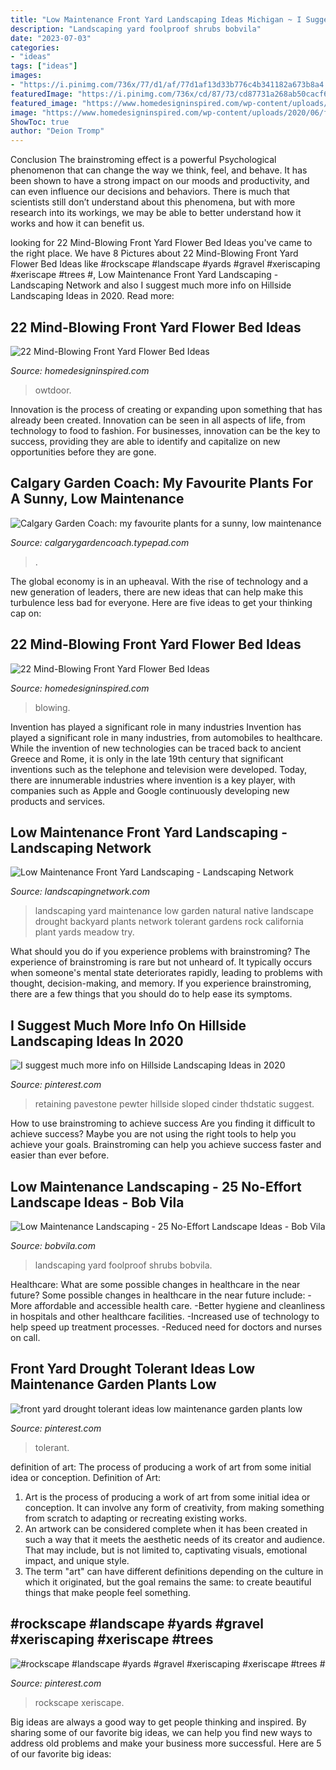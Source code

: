 ```yaml
---
title: "Low Maintenance Front Yard Landscaping Ideas Michigan ~ I Suggest Much More Info On Hillside Landscaping Ideas In 2020"
description: "Landscaping yard foolproof shrubs bobvila"
date: "2023-07-03"
categories:
- "ideas"
tags: ["ideas"]
images:
- "https://i.pinimg.com/736x/77/d1/af/77d1af13d33b776c4b341182a673b8a4.jpg"
featuredImage: "https://i.pinimg.com/736x/cd/87/73/cd87731a268ab50cacf687fe08048f08.jpg"
featured_image: "https://www.homedesigninspired.com/wp-content/uploads/2020/06/front-house-flower-bed-ideas-5.jpg"
image: "https://www.homedesigninspired.com/wp-content/uploads/2020/06/front-house-flower-bed-ideas-5.jpg"
ShowToc: true
author: "Deion Tromp"
---
```



Conclusion
The brainstroming effect is a powerful Psychological phenomenon that can change the way we think, feel, and behave. It has been shown to have a strong impact on our moods and productivity, and can even influence our decisions and behaviors. There is much that scientists still don’t understand about this phenomena, but with more research into its workings, we may be able to better understand how it works and how it can benefit us.

	

		
looking for 22 Mind-Blowing Front Yard Flower Bed Ideas you've came to the right place. We have 8 Pictures about 22 Mind-Blowing Front Yard Flower Bed Ideas like #rockscape #landscape #yards #gravel #xeriscaping #xeriscape #trees #, Low Maintenance Front Yard Landscaping - Landscaping Network and also I suggest much more info on Hillside Landscaping Ideas in 2020. Read more:
		
    
## 22 Mind-Blowing Front Yard Flower Bed Ideas

<img loading=lazy src="https://www.homedesigninspired.com/wp-content/uploads/2020/06/front-house-flower-bed-ideas-5.jpg" onerror="this.onerror=null;this.src='https://tse3.mm.bing.net/th?id=OIP.VKAmTxudsSM4HYOs2AJ2PgHaJ4&amp;pid=15.1';" alt="22 Mind-Blowing Front Yard Flower Bed Ideas">

_Source: homedesigninspired.com_

>owtdoor. 

	

Innovation is the process of creating or expanding upon something that has already been created. Innovation can be seen in all aspects of life, from technology to food to fashion. For businesses, innovation can be the key to success, providing they are able to identify and capitalize on new opportunities before they are gone.

    
## Calgary Garden Coach: My Favourite Plants For A Sunny, Low Maintenance

<img loading=lazy src="https://calgarygardencoach.typepad.com/.a/6a00e550e7b9c28833010536ff005f970c-600wi" onerror="this.onerror=null;this.src='https://tse4.mm.bing.net/th?id=OIP.IVDpJuESkLCu6HL5znX44QHaIk&amp;pid=15.1';" alt="Calgary Garden Coach: my favourite plants for a sunny, low maintenance">

_Source: calgarygardencoach.typepad.com_

>. 

	

The global economy is in an upheaval. With the rise of technology and a new generation of leaders, there are new ideas that can help make this turbulence less bad for everyone. Here are five ideas to get your thinking cap on: 

    
## 22 Mind-Blowing Front Yard Flower Bed Ideas

<img loading=lazy src="https://www.homedesigninspired.com/wp-content/uploads/2020/06/front-house-flower-bed-ideas-16.jpg" onerror="this.onerror=null;this.src='https://tse1.mm.bing.net/th?id=OIP.Gba0opPALDEFZs_VUk9kIQHaJ4&amp;pid=15.1';" alt="22 Mind-Blowing Front Yard Flower Bed Ideas">

_Source: homedesigninspired.com_

>blowing. 

	

Invention has played a significant role in many industries
Invention has played a significant role in many industries, from automobiles to healthcare. While the invention of new technologies can be traced back to ancient Greece and Rome, it is only in the late 19th century that significant inventions such as the telephone and television were developed. Today, there are innumerable industries where invention is a key player, with companies such as Apple and Google continuously developing new products and services.

    
## Low Maintenance Front Yard Landscaping - Landscaping Network

<img loading=lazy src="http://images.landscapingnetwork.com/pictures/images/900x705Max/swimming-pool_6/natural-garden-rock-landscaping-network_4402.JPG" onerror="this.onerror=null;this.src='https://tse2.mm.bing.net/th?id=OIP.L7gA239b08N0RdaQKOKGQgHaE8&amp;pid=15.1';" alt="Low Maintenance Front Yard Landscaping - Landscaping Network">

_Source: landscapingnetwork.com_

>landscaping yard maintenance low garden natural native landscape drought backyard plants network tolerant gardens rock california plant yards meadow try. 

	

What should you do if you experience problems with brainstroming?
The experience of brainstroming is rare but not unheard of. It typically occurs when someone's mental state deteriorates rapidly, leading to problems with thought, decision-making, and memory. If you experience brainstroming, there are a few things that you should do to help ease its symptoms.

    
## I Suggest Much More Info On Hillside Landscaping Ideas In 2020

<img loading=lazy src="https://i.pinimg.com/736x/cd/87/73/cd87731a268ab50cacf687fe08048f08.jpg" onerror="this.onerror=null;this.src='https://tse1.mm.bing.net/th?id=OIP.w0RF1CK5j2dXk4P1hJ_SAwHaHa&amp;pid=15.1';" alt="I suggest much more info on Hillside Landscaping Ideas in 2020">

_Source: pinterest.com_

>retaining pavestone pewter hillside sloped cinder thdstatic suggest. 

	

How to use brainstroming to achieve success
Are you finding it difficult to achieve success? Maybe you are not using the right tools to help you achieve your goals. Brainstroming can help you achieve success faster and easier than ever before.

    
## Low Maintenance Landscaping - 25 No-Effort Landscape Ideas - Bob Vila

<img loading=lazy src="https://empire-s3-production.bobvila.com/slides/25669/original/25-no-effort-plants-for-a-foolproof-landscape.jpg?1588895266" onerror="this.onerror=null;this.src='https://tse1.mm.bing.net/th?id=OIP.0Fd8Xez8JiaKMwJ1f0z0NwHaLG&amp;pid=15.1';" alt="Low Maintenance Landscaping - 25 No-Effort Landscape Ideas - Bob Vila">

_Source: bobvila.com_

>landscaping yard foolproof shrubs bobvila. 

	

Healthcare: What are some possible changes in healthcare in the near future?
Some possible changes in healthcare in the near future include: 
-More affordable and accessible health care. 
-Better hygiene and cleanliness in hospitals and other healthcare facilities. 
-Increased use of technology to help speed up treatment processes. 
-Reduced need for doctors and nurses on call.

    
## Front Yard Drought Tolerant Ideas Low Maintenance Garden Plants Low

<img loading=lazy src="https://i.pinimg.com/736x/25/1b/43/251b4306e2298cb3dca94eb98f4c3673.jpg" onerror="this.onerror=null;this.src='https://tse4.mm.bing.net/th?id=OIP.JRtDBuIpjLPcqU65j0w2cwHaJ3&amp;pid=15.1';" alt="front yard drought tolerant ideas low maintenance garden plants low">

_Source: pinterest.com_

>tolerant. 

	

definition of art: The process of producing a work of art from some initial idea or conception.
Definition of Art:
1. Art is the process of producing a work of art from some initial idea or conception. It can involve any form of creativity, from making something from scratch to adapting or recreating existing works.
2. An artwork can be considered complete when it has been created in such a way that it meets the aesthetic needs of its creator and audience. That may include, but is not limited to, captivating visuals, emotional impact, and unique style.
3. The term "art" can have different definitions depending on the culture in which it originated, but the goal remains the same: to create beautiful things that make people feel something.

    
## #rockscape #landscape #yards #gravel #xeriscaping #xeriscape #trees #

<img loading=lazy src="https://i.pinimg.com/736x/77/d1/af/77d1af13d33b776c4b341182a673b8a4.jpg" onerror="this.onerror=null;this.src='https://tse4.mm.bing.net/th?id=OIP.MqWFr7XjkZfBp1OoZO--LQHaLH&amp;pid=15.1';" alt="#rockscape #landscape #yards #gravel #xeriscaping #xeriscape #trees #">

_Source: pinterest.com_

>rockscape xeriscape. 

	

Big ideas are always a good way to get people thinking and inspired. By sharing some of our favorite big ideas, we can help you find new ways to address old problems and make your business more successful. Here are 5 of our favorite big ideas: 

